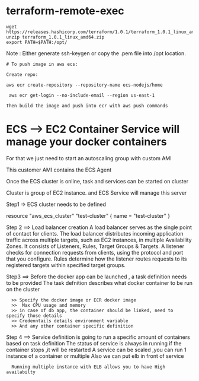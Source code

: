 # terraform-remote-exec

```
wget https://releases.hashicorp.com/terraform/1.0.1/terraform_1.0.1_linux_amd64.zip
unzip terraform_1.0.1_linux_amd64.zip
export PATH=$PATH:/opt/

```

Note : Either generate ssh-keygen or copy the .pem file into /opt location.


```
# To push image in aws ecs:

Create repo:

aws ecr create-repository --repository-name ecs-nodejs/home

 aws ecr get-login --no-include-email --region us-east-1

Then build the image and push into ecr with aws push commands
```

# ECS --> EC2 Container Service will manage your docker containers
  For that we just need to start an autoscaling group with custom AMI
  
   This customer AMI contains the ECS Agent
   
  Once the ECS cluster is online, task and services can be started on cluster
  
  Cluster is group of EC2 instance. and ECS Service will manage this server
  
  
  Step1 => ECS cluster needs to be defined
   
   resource "aws_ecs_cluster" "test-cluster" {
       name = "test-cluster"
   }
   
   
  Step 2 ==> Load balancer creation
             A load balancer serves as the single point of contact for clients. 
             The load balancer distributes incoming application traffic across multiple targets, such as EC2 instances, in multiple Availability Zones. 
             It consists of Listeners, Rules, Target Groups & Targets.
             A listener checks for connection requests from clients, using the protocol and port that you configure. 
             Rules determine how the listener routes requests to its registered targets within specified target groups. 
  
  Step3 ==> Before the docker app can be launched , a task definition needs to be provided
  The task defnition describes what docker container to be run on the cluster
   
      >> Specify the docker image or ECR docker image
      >>  Max CPU usage and memory
      >> in case of db app, the container should be linked, need to specify those details
      >> Credenntails details environment variable
      >> And any other container specific definition
      
      
 Step 4  ==> Service definition  is going to run a specific amount of containers based on task definition
      The status of service is always in running if the container stops ,it will be restarted
      A service can be scaled ,you can run 1 instance of a container or multiple
      Also we can put elb in front of service
      
      Running multiple instance with ELB allows you to have High availabilty
      
 ```





